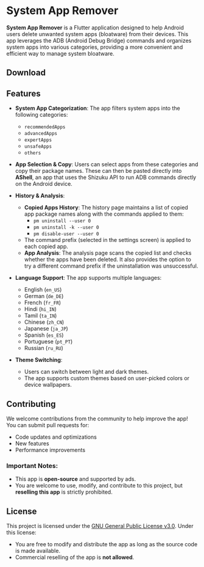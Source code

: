 # System App Remover

**System App Remover** is a Flutter application designed to help Android users delete unwanted system apps (bloatware) from their devices. This app leverages the ADB (Android Debug Bridge) commands and organizes system apps into various categories, providing a more convenient and efficient way to manage system bloatware.

## Download

[play store]:https://play.google.com/store/apps/details?id=com.santhoshDsubramani.systemappremover

## Features

- **System App Categorization**: The app filters system apps into the following categories:
  - `recommendedApps`
  - `advancedApps`
  - `expertApps`
  - `unsafeApps`
  - `others`

- **App Selection & Copy**: Users can select apps from these categories and copy their package names. These can then be pasted directly into **AShell**, an app that uses the Shizuku API to run ADB commands directly on the Android device.

- **History & Analysis**: 
  - **Copied Apps History**: The history page maintains a list of copied app package names along with the commands applied to them:
    - `pm uninstall --user 0`
    - `pm uninstall -k --user 0`
    - `pm disable-user --user 0`
  - The command prefix (selected in the settings screen) is applied to each copied app.
  - **App Analysis**: The analysis page scans the copied list and checks whether the apps have been deleted. It also provides the option to try a different command prefix if the uninstallation was unsuccessful.

- **Language Support**: The app supports multiple languages:
  - English (`en_US`)
  - German (`de_DE`)
  - French (`fr_FR`)
  - Hindi (`hi_IN`)
  - Tamil (`ta_IN`)
  - Chinese (`zh_CN`)
  - Japanese (`ja_JP`)
  - Spanish (`es_ES`)
  - Portuguese (`pt_PT`)
  - Russian (`ru_RU`)

- **Theme Switching**:
  - Users can switch between light and dark themes.
  - The app supports custom themes based on user-picked colors or device wallpapers.

## Contributing

We welcome contributions from the community to help improve the app! You can submit pull requests for:
- Code updates and optimizations
- New features
- Performance improvements

### Important Notes:
- This app is **open-source** and supported by ads.
- You are welcome to use, modify, and contribute to this project, but **reselling this app** is strictly prohibited.

## License

This project is licensed under the [GNU General Public License v3.0](https://www.gnu.org/licenses/gpl-3.0.html). Under this license:
- You are free to modify and distribute the app as long as the source code is made available.
- Commercial reselling of the app is **not allowed**.
